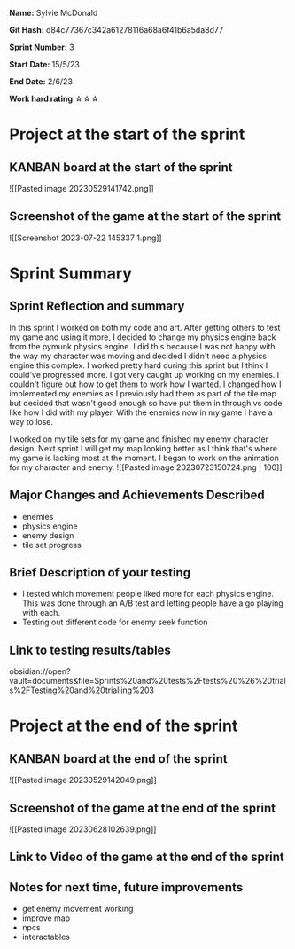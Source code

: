 **Name:** Sylvie McDonald

**Git Hash:** d84c77367c342a61278116a68a6f41b6a5da8d77

**Sprint Number:** 3

**Start Date:** 15/5/23

**End Date:** 2/6/23

**Work hard rating**
☆☆☆
# Project at the start of the sprint
## **KANBAN board at the start of the sprint**
![[Pasted image 20230529141742.png]]
## **Screenshot of the game at the start of the sprint**
![[Screenshot 2023-07-22 145337 1.png]]
# Sprint Summary
## **Sprint Reflection and summary**

In this sprint I worked on both my code and art. After getting others to test my game and using it more, I decided to change my physics engine back from the pymunk physics engine. I did this because I was not happy with the way my character was moving and decided I didn't need a physics engine this complex. I worked pretty hard during this sprint but I think I could've progressed more. I got very caught up working on my enemies. I couldn't figure out how to get them to work how I wanted. I changed how I implemented my enemies as I previously had them as part of the tile map but decided that wasn't good enough so have put them in through vs code like how I did with my player. With the enemies now in my game I have a way to lose.

I worked on my tile sets for my game and finished my enemy character design. Next sprint I will get my map looking better as I think that's where my game is lacking most at the moment. I began to work on the animation for my character and enemy. 
![[Pasted image 20230723150724.png | 100]]


## **Major Changes and Achievements Described**
- enemies
- physics engine
- enemy design
- tile set progress
## **Brief Description of your testing**
- I tested which movement people liked more for each physics engine. This was done through an A/B test and letting people have a go playing with each.
- Testing out different code for enemy seek function
## **Link to testing results/tables**
obsidian://open?vault=documents&file=Sprints%20and%20tests%2Ftests%20%26%20trials%2FTesting%20and%20trialling%203 

# Project at the end of the sprint
## **KANBAN board at the end of the sprint**
![[Pasted image 20230529142049.png]]
## **Screenshot of the game at the end of the sprint**
![[Pasted image 20230628102639.png]]
## Link to **Video of the game at the end of the sprint**


## **Notes for next time, future improvements**
- get enemy movement working
- improve map
- npcs
- interactables